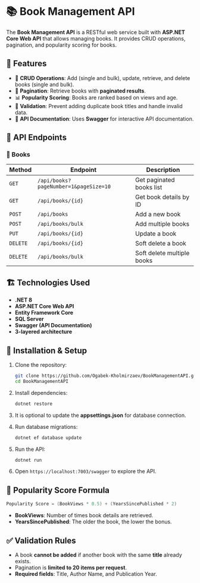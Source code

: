 # 📚 Book Management API

The **Book Management API** is a RESTful web service built with **ASP.NET Core Web API** that allows managing books. It provides CRUD operations, pagination, and popularity scoring for books.

## 🚀 Features

- 📌 **CRUD Operations**: Add (single and bulk), update, retrieve, and delete books (single and bulk).
- 📄 **Pagination**: Retrieve books with **paginated results**.
- 📊 **Popularity Scoring**: Books are ranked based on views and age.
- 📖 **Validation**: Prevent adding duplicate book titles and handle invalid data.
- 📜 **API Documentation**: Uses **Swagger** for interactive API documentation.

## 📌 API Endpoints

### 📖 Books
| Method | Endpoint | Description |
|--------|---------|-------------|
| `GET` | `/api/books?pageNumber=1&pageSize=10` | Get paginated books list |
| `GET` | `/api/books/{id}` | Get book details by ID |
| `POST` | `/api/books` | Add a new book |
| `POST` | `/api/books/bulk` | Add multiple books |
| `PUT` | `/api/books/{id}` | Update a book |
| `DELETE` | `/api/books/{id}` | Soft delete a book |
| `DELETE` | `/api/books/bulk` | Soft delete multiple books |

## 🏗️ Technologies Used

- **.NET 8**
- **ASP.NET Core Web API**
- **Entity Framework Core**
- **SQL Server**
- **Swagger (API Documentation)**
- **3-layered architecture**

## 📜 Installation & Setup

1. Clone the repository:
   ```sh
   git clone https://github.com/Ogabek-Kholmirzaev/BookManagementAPI.git
   cd BookManagementAPI
   ```

2. Install dependencies:
   ```sh
   dotnet restore
   ```

3. It is optional to update the **appsettings.json** for database connection.

4. Run database migrations:
   ```sh
   dotnet ef database update
   ```

5. Run the API:
   ```sh
   dotnet run
   ```

6. Open `https://localhost:7003/swagger` to explore the API.

## 📌 Popularity Score Formula

```csharp
Popularity Score = (BookViews * 0.5) + (YearsSincePublished * 2)
```
- **BookViews**: Number of times book details are retrieved.
- **YearsSincePublished**: The older the book, the lower the bonus.

## ✅ Validation Rules

- A book **cannot be added** if another book with the same **title** already exists.
- Pagination is **limited to 20 items per request**.
- **Required fields**: Title, Author Name, and Publication Year.